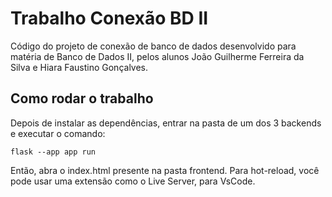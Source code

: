 # Trabalho Conexão BD II

Código do projeto de conexão de banco de dados desenvolvido para matéria de Banco de Dados II, pelos alunos João Guilherme Ferreira da Silva e Hiara Faustino Gonçalves.

## Como rodar o trabalho

Depois de instalar as dependências, entrar na pasta de um dos 3 backends e executar o comando:

` flask --app app run `

Então, abra o index.html presente na pasta frontend. Para hot-reload, você pode usar uma extensão como o Live Server, para VsCode.

